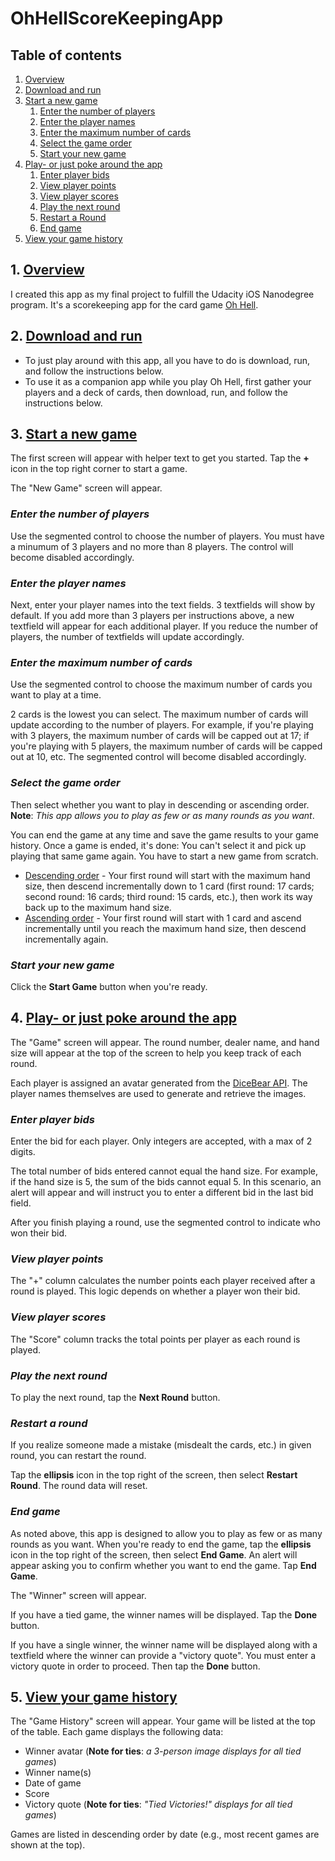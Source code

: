 # OhHellScoreKeepingApp

## Table of contents
1. [Overview](#Overview)
2. [Download and run](#Download-and-run)
3. [Start a new game](#Start-a-new-game)
   1. [Enter the number of players](#Enter-the-number-of-players)
   2. [Enter the player names](#Enter-the-player-names)
   3. [Enter the maximum number of cards](#Enter-the-maximum-number-of-cards)
   4. [Select the game order](#Select-the-game-order)
   5. [Start your new game](#Start-your-new-game)
4. [Play- or just poke around the app](#Play--or-just-poke-around-the-app)
   1. [Enter player bids](#Enter-player-bids)
   2. [View player points](#View-player-points)
   3. [View player scores](#View-player-scores)
   4. [Play the next round](#Play-the-next-round)
   5. [Restart a Round](#Restart-a-Round)
   6. [End game](#End-game)
5. [View your game history](#View-your-game-history)

## 1. <ins>Overview</ins>
I created this app as my final project to fulfill the Udacity iOS Nanodegree program. It's a scorekeeping app for the card game [Oh Hell](https://en.wikipedia.org/wiki/Oh_hell).

## 2. <ins>Download and run</ins>
* To just play around with this app, all you have to do is download, run, and follow the instructions below. 
* To use it as a companion app while you play Oh Hell, first gather your players and a deck of cards, then download, run, and follow the instructions below.

## 3. <ins>Start a new game</ins>
The first screen will appear with helper text to get you started. Tap the **+** icon in the top right corner to start a game.

The "New Game" screen will appear. 

### *Enter the number of players*
Use the segmented control to choose the number of players. You must have a minumum of 3 players and no more than 8 players. The control will become disabled accordingly.

### *Enter the player names*
Next, enter your player names into the text fields. 3 textfields will show by default. If you add more than 3 players per instructions above, a new textfield will appear for each additional player. If you reduce the number of players, the number of textfields will update accordingly.

### *Enter the maximum number of cards*
Use the segmented control to choose the maximum number of cards you want to play at a time.

2 cards is the lowest you can select. The maximum number of cards will update according to the number of players. For example, if you're playing with 3 players, the maximum number of cards will be capped out at 17; if you're playing with 5 players, the maximum number of cards will be capped out at 10, etc. The segmented control will become disabled accordingly. 

### *Select the game order*
Then select whether you want to play in descending or ascending order. **Note**: *This app allows you to play as few or as many rounds as you want*.

You can end the game at any time and save the game results to your game history. Once a game is ended, it's done: You can't select it and pick up playing that same game again. You have to start a new game from scratch.

* <ins>Descending order</ins> - Your first round will start with the maximum hand size, then descend incrementally down to 1 card (first round: 17 cards; second round: 16 cards; third round: 15 cards, etc.), then work its way back up to the maximum hand size.
* <ins>Ascending order</ins> -  Your first round will start with 1 card and ascend incrementally until you reach the maximum hand size, then descend incrementally again.


### *Start your new game*
Click the **Start Game** button when you're ready.

## 4. <ins>Play- or just poke around the app</ins>
The "Game" screen will appear. The round number, dealer name, and hand size will appear at the top of the screen to help you keep track of each round.

Each player is assigned an avatar generated from the [DiceBear API](https://www.dicebear.com/styles/identicon/). The player names themselves are used to generate and retrieve the images.

### *Enter player bids*
Enter the bid for each player. Only integers are accepted, with a max of 2 digits. 

The total number of bids entered cannot equal the hand size. For example, if the hand size is 5, the sum of the bids cannot equal 5. In this scenario, an alert will appear and will instruct you to enter a different bid in the last bid field.

After you finish playing a round, use the segmented control to indicate who won their bid.

### *View player points*
The "+" column calculates the number points each player received after a round is played. This logic depends on whether a player won their bid. 

### *View player scores*
The "Score" column tracks the total points per player as each round is played. 

### *Play the next round*
To play the next round, tap the **Next Round** button.

### *Restart a round*
If you realize someone made a mistake (misdealt the cards, etc.) in given round, you can restart the round. 

Tap the **ellipsis** icon in the top right of the screen, then select **Restart Round**. The round data will reset. 

### *End game*
As noted above, this app is designed to allow you to play as few or as many rounds as you want. When you're ready to end the game, tap the **ellipsis** icon in the top right of the screen, then select **End Game**. An alert will appear asking you to confirm whether you want to end the game. Tap **End Game**.

The "Winner" screen will appear.

If you have a tied game, the winner names will be displayed. Tap the **Done** button.

If you have a single winner, the winner name will be displayed along with a textfield where the winner can provide a "victory quote". You must enter a victory quote in order to proceed. Then tap the **Done** button.

## 5. <ins>View your game history</ins>
The "Game History" screen will appear. Your game will be listed at the top of the table. Each game displays the following data:

* Winner avatar (**Note for ties**: *a 3-person image displays for all tied games*)
* Winner name(s)
* Date of game
* Score
* Victory quote (**Note for ties**: *"Tied Victories!" displays for all tied games*)

Games are listed in descending order by date (e.g., most recent games are shown at the top).



